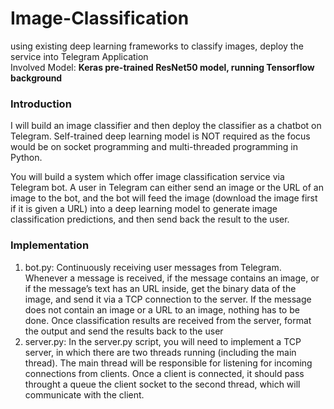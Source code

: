 # Image-Classification
using existing deep learning frameworks to classify images, deploy the service into Telegram Application
<br>Involved Model: **Keras pre-trained ResNet50 model, running Tensorflow background**

### Introduction
I will build an image classifier and then deploy the classifier as a chatbot on Telegram. Self-trained deep learning model is NOT required as the focus would be on socket programming and multi-threaded programming in Python.

You will build a system which offer image classification service via Telegram bot. A user in Telegram can either send an image or the URL of an image to the bot, and the bot will feed the image (download the image first if it is given a URL) into a deep learning model to generate image classification predictions, and then send back the result to the user.

### Implementation
1. bot.py: Continuously receiving user messages from Telegram. Whenever a message is received, if the message contains an image, or if the message’s text has an URL inside, get the binary data of the image, and send it via a TCP connection to the server. If the message does not contain an image or a URL to an image, nothing has to be done. Once classification results are received from the server, format the output and send the results back to the user
2. server.py: In the server.py script, you will need to implement a TCP server, in which there are two threads running (including the main thread). The main thread will be responsible for listening for incoming connections from clients. Once a client is connected, it should pass throught a queue the client socket to the second thread, which will communicate with the client.


